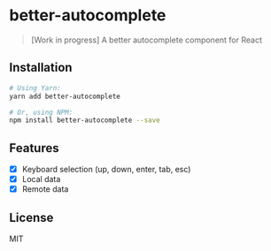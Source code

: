 # better-autocomplete

> [Work in progress] A better autocomplete component for React

## Installation

```sh
# Using Yarn:
yarn add better-autocomplete

# Or, using NPM:
npm install better-autocomplete --save
```

## Features

- [x] Keyboard selection (up, down, enter, tab, esc)
- [x] Local data
- [x] Remote data

## License

MIT
